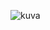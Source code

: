 ![kuva](https://user-images.githubusercontent.com/58463139/119383365-e7e72400-bccb-11eb-9020-6449a764cd0c.png)
